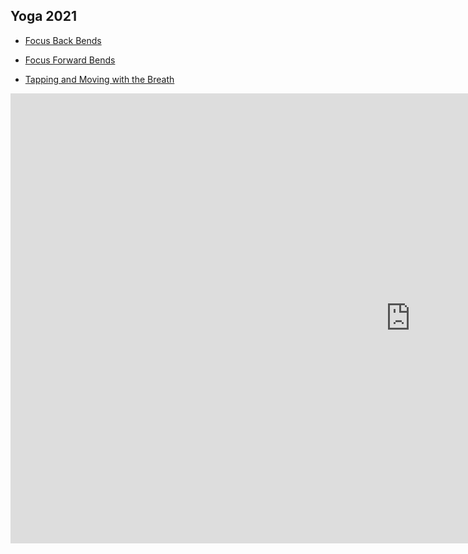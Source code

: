 ## Yoga 2021

* [Focus Back Bends](https://youtu.be/G5NmEXq9J4E)

* [Focus Forward Bends](https://youtu.be/6bqAHkvwbn8)

* [Tapping and Moving with the Breath](https://youtu.be/s7CLBZwwXxo)


<iframe width="1280" height="720" src="https://www.youtube.com/embed/G5NmEXq9J4E" title="YouTube video player" frameborder="0" allow="accelerometer; autoplay; clipboard-write; encrypted-media; gyroscope; picture-in-picture" allowfullscreen></iframe>
